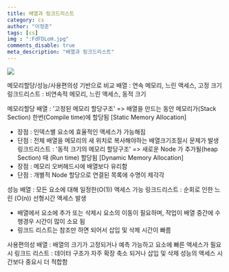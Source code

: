 ```yaml
---
title: 배열과 링크드리스트
category: cs
author: "이정훈"
tags: [cs]
img : ":FdFDLoH.jpg"
comments_disable: true
meta_description: "배열과 링크드리스트"
---
```


![](https://i.imgur.com/FdFDLoH.jpg)

메모리할당/성능/사용편의성 기반으로 비교
배열 : 연속 메모리, 느린 액세스, 고정 크기
링크드리스트 : 비연속적 메모리, 느린 액세스, 동적 크기

메모리할당
배열 : '고정된 메모리 할당구조' => 배열을 만드는 동안 메모리가(Stack Section) 한번(Compile time)에  할당됨 [Static Memory Allocation]
- 장점 : 인덱스별 요소에 효율적인 액세스가 가능해짐
- 단점 : 전체 배열을 메모리의 새 위치로 복사해야하는 배열크기조절시 문제가 발생
링크드리스트 : '동적 크기의 메모리 할당구조' => 새로운 Node 가 추가될(heap Section) 때 (Run time) 할당됨 [Dynamic Memory Allocation]
- 장점 : 메모리 오버헤드시에 배열보다 유리함
- 단점 : 개별적 Node 할당으로 연결된 목록에 수명이 제각각

성능
배열 : 모든 요소에 대해 일정한(O(1)) 액세스 가능
링크드리스트 : 순회로 인한 느린 (O(n)) 선형시간 액세스 발생
- 배열에서 요소에 추가 또는 삭제시 요소의 이동이 필요하며, 작업이 배열 중간에 수행경우 시간이 많이 소요 됨
- 링크드 리스트는 참조만 하면 되어서 삽입 및 삭제 시간이 빠름

사용편의성
배열 : 배열의 크기가 고정되거나 예측 가능하고 요소에 빠른 액세스가 필요 시
링크드 리스트 : 데이터 구조가 자주 확장 축소 되거나 삽입 및 삭제 성능의 액세스 시간보다 중요시  더 적합함

